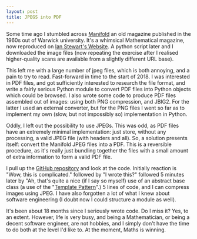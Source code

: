 ```yaml
---
layout: post
title: JPEGS into PDF
---
```


Some time ago I stumbled across [Manifold](https://en.wikipedia.org/wiki/Manifold_(magazine)) an old magazine published in the 1960s out of Warwick university.  It's a whimsical Mathematical magazine, now reproduced on [Ian Stewart's Website](https://ianstewartjoat.weebly.com/manifold-magazine.html).  A python script later and I downloaded the image files (now repeating the exercise after I realised higher-quality scans are available from a slightly different URL base).

This left me with a large number of jpeg files, which is both annoying, and a pain to try to read.  Fast-forward in time to the start of 2018.  I was interested in PDF files, and got sufficiently interested to research the file format, and write a fairly serious Python module to convert PDF files into Python objects which could be browsed.  I also wrote some code to produce PDF files assembled out of images: using both PNG compression, and JBIG2.  For the latter I used an external converter, but for the PNG files I went so far as to implement my own (slow, but not impossibly so) implementation in Python.

<!--more-->

Oddly, I left out the possibility to use JPEGs.  This was odd, as PDF files have an extremely minimal implementation: just store, without any processing, a valid JPEG file (with headers and all).  So, a solution presents itself: convert the Manifold JPEG files into a PDF.  This is a reversible procedure, as it's really just bundling together the files with a small amount of extra information to form a valid PDF file.

I pull up the [GitHub repository](https://github.com/MatthewDaws/PDFImage) and look at the code.  Initially reaction is "Wow, this is complicated." followed by "I wrote this?" followed 5 minutes later by "Ah, that's quite a nice (if I say so myself) use of an abstract base class (a use of the "[Template Pattern](https://en.wikipedia.org/wiki/Template_method_pattern)".)  5 lines of code, and I can compress images using JPEG.  I have also forgotten a lot of what I knew about software engineering (I doubt now I could structure a module as well).

It's been about 18 months since I seriously wrote code.  Do I miss it?  Yes, to an extent.  However, life is very busy, and being a Mathematician, or being a decent software engineer, are not hobbies, and I simply don't have the time to do both at the level I'd like to.  At the moment, Maths is winning.
